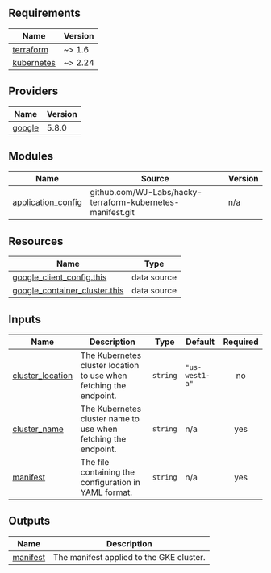 <!-- BEGIN_TF_DOCS -->
## Requirements

| Name | Version |
|------|---------|
| <a name="requirement_terraform"></a> [terraform](#requirement\_terraform) | ~> 1.6 |
| <a name="requirement_kubernetes"></a> [kubernetes](#requirement\_kubernetes) | ~> 2.24 |

## Providers

| Name | Version |
|------|---------|
| <a name="provider_google"></a> [google](#provider\_google) | 5.8.0 |

## Modules

| Name | Source | Version |
|------|--------|---------|
| <a name="module_application_config"></a> [application\_config](#module\_application\_config) | github.com/WJ-Labs/hacky-terraform-kubernetes-manifest.git | n/a |

## Resources

| Name | Type |
|------|------|
| [google_client_config.this](https://registry.terraform.io/providers/hashicorp/google/latest/docs/data-sources/client_config) | data source |
| [google_container_cluster.this](https://registry.terraform.io/providers/hashicorp/google/latest/docs/data-sources/container_cluster) | data source |

## Inputs

| Name | Description | Type | Default | Required |
|------|-------------|------|---------|:--------:|
| <a name="input_cluster_location"></a> [cluster\_location](#input\_cluster\_location) | The Kubernetes cluster location to use when fetching the endpoint. | `string` | `"us-west1-a"` | no |
| <a name="input_cluster_name"></a> [cluster\_name](#input\_cluster\_name) | The Kubernetes cluster name to use when fetching the endpoint. | `string` | n/a | yes |
| <a name="input_manifest"></a> [manifest](#input\_manifest) | The file containing the configuration in YAML format. | `string` | n/a | yes |

## Outputs

| Name | Description |
|------|-------------|
| <a name="output_manifest"></a> [manifest](#output\_manifest) | The manifest applied to the GKE cluster. |
<!-- END_TF_DOCS -->